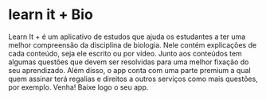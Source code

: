 # learn it + Bio

<!-- <div align="center">
  <img src=".png" style="width:400px; height:400px;" />
 </div> -->

Learn It + é um aplicativo de estudos que ajuda os
estudantes a ter uma melhor compreensão da disciplina
de biologia. Nele contém explicações de cada conteúdo,
seja ele escrito ou por vídeo. Junto aos conteúdos tem
algumas questões que devem ser resolvidas para uma
melhor fixação do seu aprendizado. Além disso, o app
conta com uma parte premium a qual quem assinar terá
regalias e direitos a outros serviços como mais
questões, por exemplo. Venha! Baixe logo o seu app.
